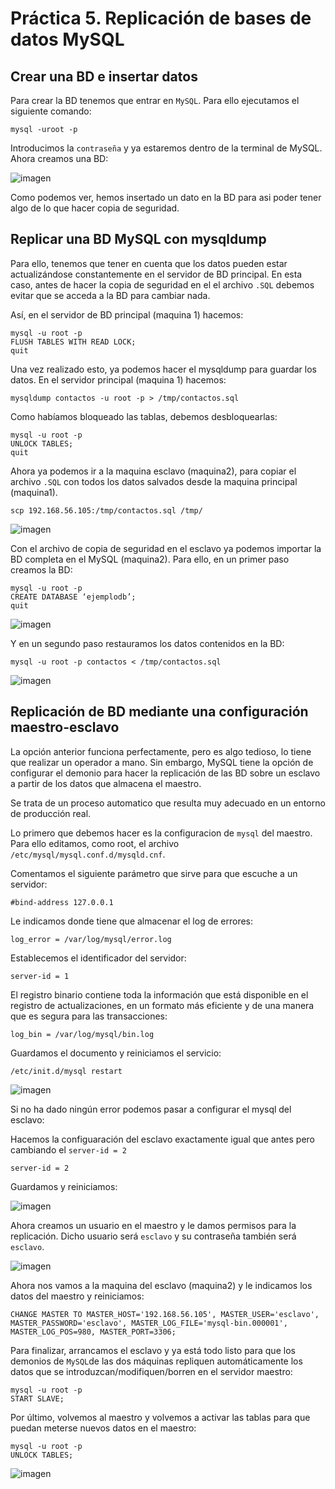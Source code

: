 # Práctica 5. Replicación de bases de datos MySQL

## Crear una BD e insertar datos

Para crear la BD tenemos que entrar en `MySQL`. Para ello ejecutamos el siguiente comando:

```
mysql -uroot -p
```

Introducimos la `contraseña` y ya estaremos dentro de la terminal de MySQL. Ahora creamos una BD:

![imagen](https://github.com/nachoirurita/SWAP/blob/master/Practicas/P5/Capturas/captura1.png)

Como podemos ver, hemos insertado un dato en la BD para asi poder tener algo de lo que hacer copia de seguridad.

## Replicar una BD MySQL con mysqldump

Para ello, tenemos que tener en cuenta que los datos pueden estar actualizándose constantemente en el servidor de BD principal. En esta caso, antes de hacer la copia de seguridad en el el archivo `.SQL` debemos evitar que se acceda a la BD para cambiar nada.

Así, en el servidor de BD principal (maquina 1) hacemos:

```
mysql -u root -p
FLUSH TABLES WITH READ LOCK;
quit
```

Una vez realizado esto, ya podemos hacer el mysqldump para guardar los datos. En el servidor principal (maquina 1) hacemos:

```
mysqldump contactos -u root -p > /tmp/contactos.sql
```

Como habíamos bloqueado las tablas, debemos desbloquearlas:

```
mysql -u root -p
UNLOCK TABLES;
quit
```

Ahora ya podemos ir a la maquina esclavo (maquina2), para copiar el archivo `.SQL` con todos los datos salvados desde la maquina principal (maquina1).

```
scp 192.168.56.105:/tmp/contactos.sql /tmp/
```


![imagen](https://github.com/nachoirurita/SWAP/blob/master/Practicas/P5/Capturas/captura2.png)

Con el archivo de copia de seguridad en el esclavo ya podemos importar la BD completa en el MySQL (maquina2). Para ello, en un primer paso creamos la BD:

```
mysql -u root -p
CREATE DATABASE ‘ejemplodb’;
quit
``` 

![imagen](https://github.com/nachoirurita/SWAP/blob/master/Practicas/P5/Capturas/captura3.png)

Y en un segundo paso restauramos los datos contenidos en la BD:

```
mysql -u root -p contactos < /tmp/contactos.sql 
```


![imagen](https://github.com/nachoirurita/SWAP/blob/master/Practicas/P5/Capturas/captura4.png)

## Replicación de BD mediante una configuración maestro-esclavo

La opción anterior funciona perfectamente, pero es algo tedioso, lo tiene que realizar un operador a mano. Sin embargo, MySQL tiene la opción de configurar el demonio para hacer la replicación de las BD sobre un esclavo a partir de los datos que almacena el maestro.

Se trata de un proceso automatico que resulta muy adecuado en un entorno de producción real.

Lo primero que debemos hacer es la configuracion de `mysql` del maestro. Para ello editamos, como root, el archivo `/etc/mysql/mysql.conf.d/mysqld.cnf`. 

Comentamos el siguiente parámetro que sirve para que escuche a un servidor:

```
#bind-address 127.0.0.1
```

Le indicamos donde tiene que almacenar el log de errores:

```
log_error = /var/log/mysql/error.log
```

Establecemos el identificador del servidor:

```
server-id = 1
```

El registro binario contiene toda la información que está disponible en el registro de actualizaciones, en un formato más eficiente y de una manera que es segura para las transacciones:

```
log_bin = /var/log/mysql/bin.log
```

Guardamos el documento y reiniciamos el servicio:

```
/etc/init.d/mysql restart
```

![imagen](https://github.com/nachoirurita/SWAP/blob/master/Practicas/P5/Capturas/captura5.png)

Si no ha dado ningún error podemos pasar a configurar el mysql del esclavo:

Hacemos la configuaración del esclavo exactamente igual que antes pero cambiando el `server-id = 2`

```
server-id = 2
```

Guardamos y reiniciamos:

![imagen](https://github.com/nachoirurita/SWAP/blob/master/Practicas/P5/Capturas/captura6.png)

Ahora creamos un usuario en el maestro y le damos permisos para la replicación. Dicho usuario será `esclavo` y su contraseña también será `esclavo`.

![imagen](https://github.com/nachoirurita/SWAP/blob/master/Practicas/P5/Capturas/captura7.png)

Ahora nos vamos a la maquina del esclavo (maquina2) y le indicamos los datos del maestro y reiniciamos: 

```
CHANGE MASTER TO MASTER_HOST='192.168.56.105', MASTER_USER='esclavo', MASTER_PASSWORD='esclavo', MASTER_LOG_FILE='mysql-bin.000001', MASTER_LOG_POS=980, MASTER_PORT=3306;

```

Para finalizar, arrancamos el esclavo y ya está todo listo para que los demonios de `MySQL`de las dos máquinas repliquen automáticamente los datos que se introduzcan/modifiquen/borren en el servidor maestro:

```
mysql -u root -p
START SLAVE;
```

Por último, volvemos al maestro y volvemos a activar las tablas para que puedan meterse nuevos datos en el maestro:

```
mysql -u root -p
UNLOCK TABLES;
```

![imagen](https://github.com/nachoirurita/SWAP/blob/master/Practicas/P5/Capturas/captura8.png)
